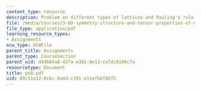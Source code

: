 ```yaml
---
content_type: resource
description: Problem on different types of lattices and Pauling's rule.
file: /media/courses/3-60-symmetry-structure-and-tensor-properties-of-materials-fall-2005/89c51a128c6c5a4dc701e11efb6f85f5_ps8.pdf
file_type: application/pdf
learning_resource_types:
- Assignments
ocw_type: OCWFile
parent_title: Assignments
parent_type: CourseSection
parent_uid: d4d664a8-427a-e381-6e13-ce7dc8100c7a
resourcetype: Document
title: ps8.pdf
uid: 89c51a12-8c6c-5a4d-c701-e11efb6f85f5
---
```

